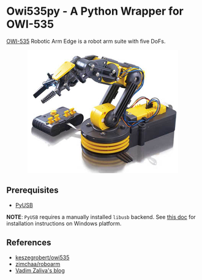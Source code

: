 # Owi535py - A Python Wrapper for OWI-535

[OWI-535](https://owirobot.com/robotic-arm-edge/) Robotic Arm Edge is a robot arm suite with five DoFs. 

<p align="center">
    <img src="./docs/pic/owi535.jpg">
</p>

## Prerequisites

- [PyUSB](https://pyusb.github.io/pyusb/)

**NOTE**: `PyUSB` requires a manually installed `libusb` backend. See [this doc](./docs/libusb-win32.md) for installation instructions on Windows platform.

## References

- [keszegrobert/owi535](https://github.com/keszegrobert/owi535)
- [zimchaa/roboarm](https://github.com/zimchaa/roboarm)
- [Vadim Zaliva's blog](https://notbrainsurgery.livejournal.com/38622.html)
